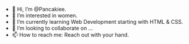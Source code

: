 - 👋 Hi, I’m @Pancakiee.
- 👀 I’m interested in women.
- 🌱 I’m currently learning Web Development starting with HTML & CSS.
- 💞️ I’m looking to collaborate on ...
- 📫 How to reach me: Reach out with your hand.

<!---
Pancakiee/Pancakiee is a ✨ special ✨ repository because its `README.md` (this file) appears on your GitHub profile.
You can click the Preview link to take a look at your changes.
--->
